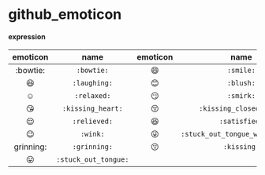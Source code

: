 # github_emoticon

#### expression
|emoticon|name|emoticon|name|emoticon|name|
|:---:|:-----:|:---:|:-----:|:---:|:-----:|
|:bowtie:|`:bowtie:`|:smile:|`:smile:`|:simple_smile:|`:simple_smile:`|
|:laughing:|`:laughing:`|:blush:|`:blush:`|:smiley:|`:smiley:`|
|:relaxed:|`:relaxed:`|:smirk:|`:smirk:`|:heart_eyes:|`:heart_eyes:`|
|:kissing_heart:|`:kissing_heart:`|:kissing_closed_eyes:|`:kissing_closed_eyes:`|:flushed:|`:flushed:`|
|:relieved:|`:relieved:`|:satisfied:|`:satisfied:`|:grin:|`:grin:`|
|:wink:|`:wink:`|:stuck_out_tongue_winking_eye:|`:stuck_out_tongue_winking_eye:`|:stuck_out_tongue_closed_eyes:|`:stuck_out_tongue_closed_eyes:`|
|grinning:|`:grinning:`|:kissing:|`:kissing:`|:kissing_smiling_eyes:|`:kissing_smiling_eyes:`|
|:stuck_out_tongue:|`:stuck_out_tongue:`|
